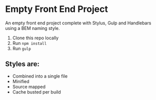 # Empty Front End Project
An empty front end project complete with Stylus, Gulp and Handlebars using a BEM naming style.

1. Clone this repo locally
1. Run ```npm install```
1. Run ```gulp```

## Styles are:
- Combined into a single file
- Minified
- Source mapped
- Cache busted per build
